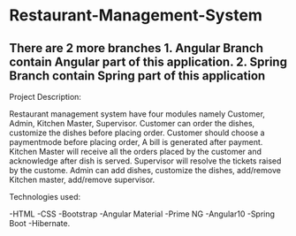 # Restaurant-Management-System

## There are 2 more branches 1. Angular Branch contain Angular part of this application. 2. Spring Branch contain Spring part of this application

Project Description: 

Restaurant management system have four modules namely Customer, Admin, Kitchen Master, Supervisor.
             Customer can order the dishes, customize the dishes before placing order. Customer should choose a paymentmode before placing order, A bill is generated after          payment. 
             Kitchen Master will receive all the orders placed by the customer and acknowledge after dish is served.
             Supervisor will resolve the tickets raised by the custome.
             Admin can add dishes, customize the dishes, add/remove Kitchen master, add/remove supervisor. 
    
    
Technologies used: 

-HTML
-CSS 
-Bootstrap
-Angular Material
-Prime NG
-Angular10
-Spring Boot
-Hibernate.


